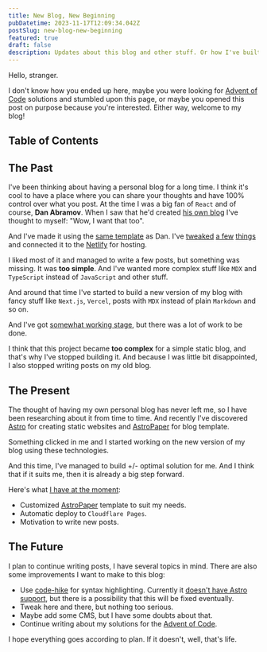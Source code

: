 ```yaml
---
title: New Blog, New Beginning
pubDatetime: 2023-11-17T12:09:34.042Z
postSlug: new-blog-new-beginning
featured: true
draft: false
description: Updates about this blog and other stuff. Or how I've built a blog using Astro.
---
```


Hello, stranger.

I don't know how you ended up here, maybe you were looking for [Advent of Code](https://adventofcode.com/) solutions and stumbled upon this page, or maybe you opened this post on purpose because you're interested. Either way, welcome to my blog!

## Table of Contents

## The Past

I've been thinking about having a personal blog for a long time. I think it's cool to have a place where you can share your thoughts and have 100% control over what you post. At the time I was a big fan of `React` and of course, **Dan Abramov**. When I saw that he'd created [his own blog](https://overreacted.io/) I've thought to myself: "Wow, I want that too".

And I've made it using the [same template](https://www.gatsbyjs.com/starters/gatsbyjs/gatsby-starter-blog) as Dan. I've [tweaked](https://github.com/PDmatrix/dmatrix.dev/commit/087c66a850252a948a6430684bb3e96ba14c39e8) [a few](https://github.com/PDmatrix/dmatrix.dev/commit/e10bdc508947e79182b2ff8ae17140c8eaef11ee) [things](https://github.com/PDmatrix/dmatrix.dev/commit/87f2e4aeefd306e959b4bfc13acfb0068fd128f7) and connected it to the [Netlify](https://www.netlify.com/) for hosting.

I liked most of it and managed to write a few posts, but something was missing. It was **too simple**. And I've wanted more complex stuff like `MDX` and `TypeScript` instead of `JavaScript` and other stuff.

And around that time I've started to build a new version of my blog with fancy stuff like `Next.js`, `Vercel`, posts with `MDX` instead of plain `Markdown` and so on.

And I've got [somewhat working stage](https://github.com/PDmatrix/v2.dmatrix.dev/tree/8f61c330c086a11b75e1734798bada10c4331f1b), but there was a lot of work to be done.

I think that this project became **too complex** for a simple static blog, and that's why I've stopped building it. And because I was little bit disappointed, I also stopped writing posts on my old blog.

## The Present

The thought of having my own personal blog has never left me, so I have been researching about it from time to time. And recently I've discovered [Astro](https://astro.build/) for creating static websites and [AstroPaper](https://astro-paper.pages.dev/) for blog template.

Something clicked in me and I started working on the new version of my blog using these technologies.

And this time, I've managed to build +/- optimal solution for me. And I think that if it suits me, then it is already a big step forward.

Here's what [I have at the moment](https://github.com/PDmatrix/v2.dmatrix.dev):

- Customized [AstroPaper](https://astro-paper.pages.dev/) template to suit my needs.
- Automatic deploy to `Cloudflare Pages`.
- Motivation to write new posts.

## The Future

I plan to continue writing posts, I have several topics in mind. There are also some improvements I want to make to this blog:

- Use [code-hike](https://github.com/code-hike/codehike) for syntax highlighting. Currently it [doesn't have Astro support](https://github.com/code-hike/codehike/issues/255), but there is a possibility that this will be fixed eventually.
- Tweak here and there, but nothing too serious.
- Maybe add some CMS, but I have some doubts about that.
- Continue writing about my solutions for the [Advent of Code](https://adventofcode.com/).

I hope everything goes according to plan. If it doesn't, well, that's life.
